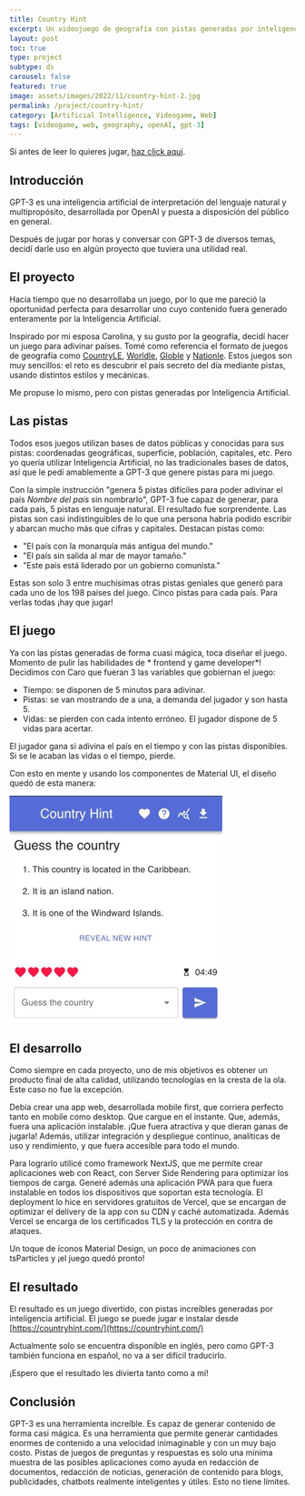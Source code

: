 ```yaml
---
title: Country Hint
excerpt: Un videojuego de geografía con pistas generadas por inteligencia artificial
layout: post
toc: true
type: project
subtype: ds
carousel: false
featured: true
image: assets/images/2022/11/country-hint-2.jpg
permalink: /project/country-hint/
category: [Artificial Intelligence, Videogame, Web]
tags: [videogame, web, geography, openAI, gpt-3]
---
```

Si antes de leer lo quieres jugar, <a href="https://countryhint.com/" target="_blank">haz click aquí</a>.

## Introducción

GPT-3 es una inteligencia artificial de interpretación del lenguaje natural y multipropósito, desarrollada por OpenAI y
puesta a disposición del público en general.

Después de jugar por horas y conversar con GPT-3 de diversos temas, decidí darle uso en algún proyecto que tuviera una
utilidad real.

## El proyecto

Hacía tiempo que no desarrollaba un juego, por lo que me pareció la oportunidad perfecta para desarrollar uno cuyo
contenido fuera generado enteramente por la Inteligencia Artificial.

Inspirado por mi esposa Carolina, y su gusto por la geografía, decidí hacer un juego para adivinar países. Tomé como
referencia el formato de juegos de geografía como [CountryLE](https://countryle.com/), 
[Worldle](https://worldle.teuteuf.fr/), [Globle](https://globle-game.com/)
y [Nationle](https://nationle.herokuapp.com/). Estos juegos son muy sencillos: el reto es descubrir el país secreto del
día mediante pistas, usando distintos estilos y mecánicas.

Me propuse lo mismo, pero con pistas generadas por Inteligencia Artificial.

## Las pistas

Todos esos juegos utilizan bases de datos públicas y conocidas para sus pistas: coordenadas geográficas, superficie,
población, capitales, etc. Pero yo quería utilizar Inteligencia Artificial, no las tradicionales bases de datos, así que
le pedí amablemente a GPT-3 que genere pistas para mi juego.

Con la simple instrucción "genera 5 pistas difíciles para poder adivinar el país *Nombre del país* sin nombrarlo", GPT-3
fue capaz de generar, para cada país, 5 pistas en lenguaje natural. El resultado fue sorprendente. Las pistas son casi
indistinguibles de lo que una persona habría podido escribir y abarcan mucho más que cifras y capitales. Destacan pistas
como:

- "El país con la monarquía más antigua del mundo."
- "El país sin salida al mar de mayor tamaño."
- "Este país está liderado por un gobierno comunista."

Estas son solo 3 entre muchísimas otras pistas geniales que generó para cada uno de los 198 países del juego. Cinco
pistas para cada país. Para verlas todas ¡hay que jugar!

## El juego

Ya con las pistas generadas de forma cuasi mágica, toca diseñar el juego. Momento de pulir las habilidades de *
frontend y game developer*! Decidimos con Caro que fueran 3 las variables que gobiernan el juego:

- Tiempo: se disponen de 5 minutos para adivinar.
- Pistas: se van mostrando de a una, a demanda del jugador y son hasta 5.
- Vidas: se pierden con cada intento erróneo. El jugador dispone de 5 vidas para acertar.

El jugador gana si adivina el país en el tiempo y con las pistas disponibles. Si se le acaban las vidas o el tiempo,
pierde.

Con esto en mente y usando los componentes de Material UI, el diseño quedó de esta manera:

![Pantalla principal del juego](/assets/images/2022/11/country-hint-1.jpg)

## El desarrollo

Como siempre en cada proyecto, uno de mis objetivos es obtener un producto final de alta calidad, utilizando tecnologías
en la cresta de la ola. Este caso no fue la excepción.

Debía crear una app web, desarrollada mobile first, que corriera perfecto tanto en mobile como desktop. Que cargue en el
instante. Que, además, fuera una aplicación instalable. ¡Que fuera atractiva y que dieran ganas de jugarla! Además,
utilizar integración y despliegue continuo, analíticas de uso y rendimiento, y que fuera accesible para todo el mundo.

Para lograrlo utilicé como framework NextJS, que me permite crear aplicaciones web con React, con Server Side Rendering
para optimizar los tiempos de carga. Generé además una aplicación PWA para que fuera instalable en todos los
dispositivos que soportan esta tecnología. El deployment lo hice en servidores gratuitos de Vercel, que se encargan de
optimizar el delivery de la app con su CDN y caché automatizada. Además Vercel se encarga de los certificados TLS y la
protección en contra de ataques.

Un toque de íconos Material Design, un poco de animaciones con tsParticles y ¡el juego quedó pronto!

## El resultado

El resultado es un juego divertido, con pistas increíbles generadas por inteligencia artificial. El juego se puede jugar
e instalar desde [https://countryhint.com/](https://countryhint.com/)

Actualmente solo se encuentra disponible en inglés, pero como GPT-3 también funciona en español, no va a ser difícil
traducirlo.

¡Espero que el resultado les divierta tanto como a mí!

## Conclusión

GPT-3 es una herramienta increíble. Es capaz de generar contenido de forma casi mágica. Es una herramienta que permite
generar cantidades enormes de contenido a una velocidad inimaginable y con un muy bajo costo. Pistas de juegos de
preguntas y respuestas es solo una mínima muestra de las posibles aplicaciones como ayuda en redacción de documentos,
redacción de noticias, generación de contenido para blogs, publicidades, chatbots realmente inteligentes y útiles. Esto
no tiene límites.

